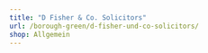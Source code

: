 ```yaml
---
title: "D Fisher & Co. Solicitors"
url: /borough-green/d-fisher-und-co-solicitors/
shop: Allgemein
---
```

